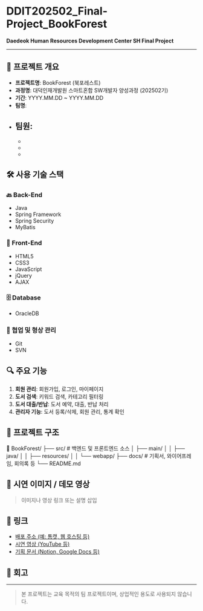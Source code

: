 # DDIT202502_Final-Project_BookForest

**Daedeok Human Resources Development Center SH Final Project**

---

## 📌 프로젝트 개요

- **프로젝트명**: BookForest (북포레스트)
- **과정명**: 대덕인재개발원 스마트혼합 SW개발자 양성과정 (202502기)
- **기간**: YYYY.MM.DD ~ YYYY.MM.DD
- **팀명**: 
- **팀원**:
  - 
  - 
  - 
  - 

## 🛠️ 사용 기술 스택

### 🔙 Back-End
- Java
- Spring Framework
- Spring Security
- MyBatis

### 🎨 Front-End
- HTML5
- CSS3
- JavaScript
- jQuery
- AJAX

### 🗄️ Database
- OracleDB

### 🔧 협업 및 형상 관리
- Git
- SVN

## 🔍 주요 기능

1. **회원 관리**: 회원가입, 로그인, 마이페이지
2. **도서 검색**: 키워드 검색, 카테고리 필터링
3. **도서 대출/반납**: 도서 예약, 대출, 반납 처리
4. **관리자 기능**: 도서 등록/삭제, 회원 관리, 통계 확인

## 📂 프로젝트 구조
📁 BookForest/
├── src/ # 백엔드 및 프론트엔드 소스
│ ├── main/
│ │ ├── java/
│ │ ├── resources/
│ │ └── webapp/
├── docs/ # 기획서, 와이어프레임, 회의록 등
└── README.md



## 📸 시연 이미지 / 데모 영상

> 이미지나 영상 링크 또는 설명 삽입

## 🔗 링크

- [배포 주소 (예: 톰캣, 웹 호스팅 등)](https://your-deployed-site.com)
- [시연 영상 (YouTube 등)](https://youtube.com/your-demo)
- [기획 문서 (Notion, Google Docs 등)](https://notion.so/your-project-docs)

## 📝 회고


---

> 본 프로젝트는 교육 목적의 팀 프로젝트이며, 상업적인 용도로 사용되지 않습니다.

